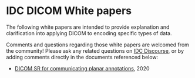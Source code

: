 # IDC DICOM White papers

The following white papers are intended to provide explanation and clarification into applying DICOM to encoding specific types of data.

Comments and questions regarding those white papers are welcomed from the community! Please ask any related questions on [IDC Discourse](%20https://discourse.canceridc.dev/new-topic?title=Comment%20on%20IDC%20DICOM%20white%20paper%20title&category=data&tags=dicom), or by adding comments directly in the documents referenced below:

* [DICOM SR for communicating planar annotations](https://docs.google.com/document/d/1bR6m7foTCzofoZKeIRN5YreBrkjgMcBfNA7r9wXEGR4/edit?usp=sharing), 2020

